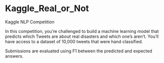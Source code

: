 # Kaggle_Real_or_Not
Kaggle NLP Competition

In this competition, you’re challenged to build a machine learning model that predicts which Tweets are about real disasters and which one’s aren’t. You’ll have access to a dataset of 10,000 tweets that were hand classified. 

Submissions are evaluated using F1 between the predicted and expected answers.
